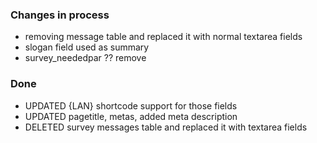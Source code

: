 
### Changes in process


* removing message table and replaced it with normal textarea fields
* slogan field used as summary
* survey_neededpar ?? remove


### Done
* UPDATED {LAN} shortcode support for those fields
* UPDATED pagetitle, metas, added meta description
* DELETED survey messages table and replaced it with textarea fields
